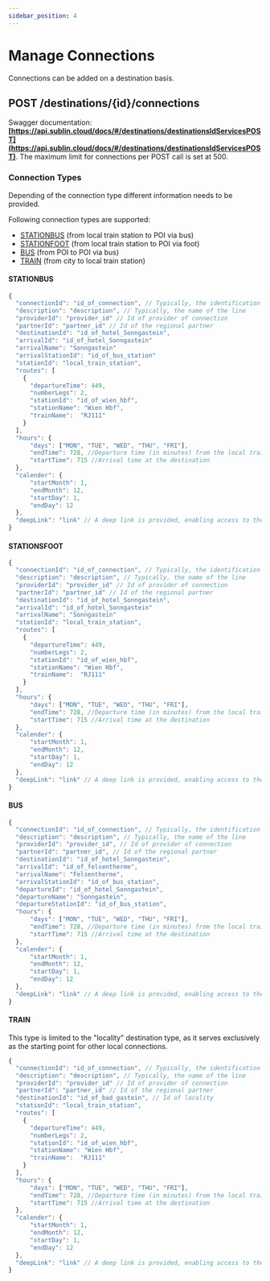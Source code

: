 ```yaml
---
sidebar_position: 4
---
```


# Manage Connections

Connections can be added on a destination basis. 

## POST /destinations/{id}/connections
Swagger documentation: 
**[https://api.sublin.cloud/docs/#/destinations/destinationsIdServicesPOST](https://api.sublin.cloud/docs/#/destinations/destinationsIdServicesPOST)**. The maximum limit for connections per POST call is set at 500.

### Connection Types

Depending of the connection type different information needs to be provided.

Following connection types are supported:
  - [STATIONBUS](#STATIONBUS) (from local train station to POI via bus)
  - [STATIONFOOT](#STATIONFOOT)  (from local train station to POI via foot)
  - [BUS](#BUS) (from POI to POI via bus)
  - [TRAIN](#TRAIN) (from city to local train station)

#### <a name="STATIONBUS" />STATIONBUS

```jsx title="STATIONBUS example to hotel 'Sonngastein'"
{
  "connectionId": "id_of_connection", // Typically, the identification (ID) of the primary mode of transportation is used
  "description": "description", // Typically, the name of the line
  "providerId": "provider_id" // Id of provider of connection
  "partnerId": "partner_id" // Id of the regional partner
  "destinationId": "id_of_hotel_Sonngastein",
  "arrivalId": "id_of_hotel_Sonngastein"
  "arrivalName": "Sonngastein"
  "arrivalStationId": "id_of_bus_station"
  "stationId": "local_train_station",
  "routes": [
    {
      "departureTime": 449,
      "numberLegs": 2,
      "stationId": "id_of_wien_hbf",
      "stationName": "Wien Hbf",
      "trainName":  "RJ111"
    }
  ],
  "hours": {
      "days": ["MON", "TUE", "WED", "THU", "FRI"],
      "endTime": 728, //Departure time (in minutes) from the local train station
      "startTime": 715 //Arrival time at the destination
  },
  "calender": {
      "startMonth": 1,
      "endMonth": 12,
      "startDay": 1,
      "endDay": 12
  },
  "deepLink": "link" // A deep link is provided, enabling access to the route through a specific app.
}
```

#### <a name="STATIONFOOT" />STATIONSFOOT

```jsx title="STATIONFOOT example to hotel 'Sonngastein'"
{
  "connectionId": "id_of_connection", // Typically, the identification (ID) of the primary mode of transportation is used
  "description": "description", // Typically, the name of the line
  "providerId": "provider_id" // Id of provider of connection
  "partnerId": "partner_id" // Id of the regional partner
  "destinationId": "id_of_hotel_Sonngastein",
  "arrivalId": "id_of_hotel_Sonngastein"
  "arrivalName": "Sonngastein"
  "stationId": "local_train_station",
  "routes": [
    {
      "departureTime": 449,
      "numberLegs": 2,
      "stationId": "id_of_wien_hbf",
      "stationName": "Wien Hbf",
      "trainName":  "RJ111"
    }
  ],
  "hours": {
      "days": ["MON", "TUE", "WED", "THU", "FRI"],
      "endTime": 728, //Departure time (in minutes) from the local train station
      "startTime": 715 //Arrival time at the destination
  },
  "calender": {
      "startMonth": 1,
      "endMonth": 12,
      "startDay": 1,
      "endDay": 12
  },
  "deepLink": "link" // A deep link is provided, enabling access to the route through a specific app.
}
```

#### <a name="BUS" />BUS

```jsx title="BUS example from hotel 'Sonngastein' to 'Felsentherme '"
{
  "connectionId": "id_of_connection", // Typically, the identification (ID) of the primary mode of transportation is used
  "description": "description", // Typically, the name of the line
  "providerId": "provider_id", // Id of provider of connection
  "partnerId": "partner_id", // Id of the regional partner
  "destinationId": "id_of_hotel_Sonngastein",
  "arrivalId": "id_of_felsentherme",
  "arrivalName": "Felsentherme",
  "arrivalStationId": "id_of_bus_station",
  "departureId": "id_of_hotel_Sonngastein",
  "departureName": "Sonngastein",
  "departureStationId": "id_of_bus_station",
  "hours": {
      "days": ["MON", "TUE", "WED", "THU", "FRI"],
      "endTime": 728, //Departure time (in minutes) from the local train station
      "startTime": 715 //Arrival time at the destination
  },
  "calender": {
      "startMonth": 1,
      "endMonth": 12,
      "startDay": 1,
      "endDay": 12
  },
  "deepLink": "link" // A deep link is provided, enabling access to the route through a specific app.
}
```

#### <a name="TRAIN" />TRAIN
This type is limited to the "locality" destination type, as it serves exclusively as the starting point for other local connections.

```jsx title="TRAIN example to localitx 'Bad Gastein'"
{
  "connectionId": "id_of_connection", // Typically, the identification (ID) of the primary mode of transportation is used
  "description": "description", // Typically, the name of the line
  "providerId": "provider_id" // Id of provider of connection
  "partnerId": "partner_id" // Id of the regional partner
  "destinationId": "id_of_bad_gastein", // Id of locality
  "stationId": "local_train_station", 
  "routes": [
    {
      "departureTime": 449,
      "numberLegs": 2,
      "stationId": "id_of_wien_hbf",
      "stationName": "Wien Hbf",
      "trainName":  "RJ111"
    }
  ],
  "hours": {
      "days": ["MON", "TUE", "WED", "THU", "FRI"],
      "endTime": 728, //Departure time (in minutes) from the local train station
      "startTime": 715 //Arrival time at the destination
  },
  "calender": {
      "startMonth": 1,
      "endMonth": 12,
      "startDay": 1,
      "endDay": 12
  },
  "deepLink": "link" // A deep link is provided, enabling access to the route through a specific app.
}
```